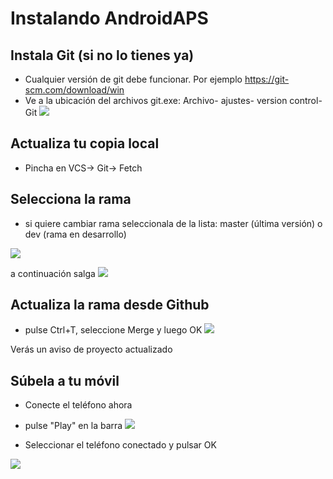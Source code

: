 # Instalando AndroidAPS


## Instala Git (si no lo tienes ya)
 * Cualquier versión de git debe funcionar. Por ejemplo https://git-scm.com/download/win
 * Ve a la ubicación del archivos git.exe: Archivo- ajustes- version control- Git
![](https://github.com/Lillycgm/AndroidAPSdocs/blob/master/docs/images/git.png)

## Actualiza tu copia local 
 * Pincha en VCS-> Git-> Fetch
 
## Selecciona la rama 
 * si quiere cambiar rama seleccionala de la lista: master (última versión) o dev (rama en desarrollo)

![](https://github.com/Lillycgm/AndroidAPSdocs/blob/master/docs/images/branchintray.png)

a continuación salga
![](https://github.com/Lillycgm/AndroidAPSdocs/blob/master/docs/images/checkout.png)

## Actualiza la rama desde Github
 * pulse Ctrl+T, seleccione Merge y luego OK
![](https://github.com/Lillycgm/AndroidAPSdocs/blob/master/docs/images/merge.png)

Verás un aviso de proyecto actualizado

## Súbela a tu móvil 
 * Conecte el teléfono ahora

 * pulse "Play" en la barra
 ![](https://github.com/Lillycgm/AndroidAPSdocs/blob/master/docs/images/play.png)
 
 * Seleccionar el teléfono conectado y pulsar OK

![](https://github.com/Lillycgm/AndroidAPSdocs/blob/master/docs/images/connectedphone.png)






